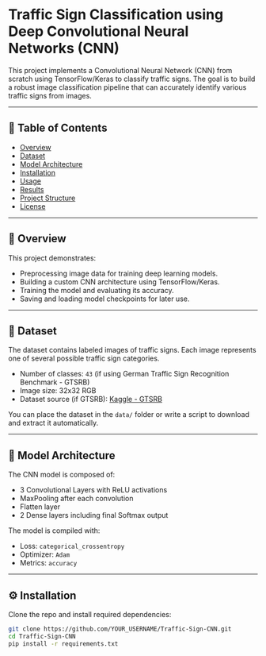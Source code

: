# Traffic Sign Classification using Deep Convolutional Neural Networks (CNN)

This project implements a Convolutional Neural Network (CNN) from scratch using TensorFlow/Keras to classify traffic signs. The goal is to build a robust image classification pipeline that can accurately identify various traffic signs from images.

---

## 📌 Table of Contents
- [Overview](#overview)
- [Dataset](#dataset)
- [Model Architecture](#model-architecture)
- [Installation](#installation)
- [Usage](#usage)
- [Results](#results)
- [Project Structure](#project-structure)
- [License](#license)

---

## 📖 Overview

This project demonstrates:
- Preprocessing image data for training deep learning models.
- Building a custom CNN architecture using TensorFlow/Keras.
- Training the model and evaluating its accuracy.
- Saving and loading model checkpoints for later use.

---

## 📂 Dataset

The dataset contains labeled images of traffic signs. Each image represents one of several possible traffic sign categories.

- Number of classes: `43` (if using German Traffic Sign Recognition Benchmark - GTSRB)
- Image size: 32x32 RGB
- Dataset source (if GTSRB): [Kaggle - GTSRB](https://www.kaggle.com/datasets/meowmeowmeowmeowmeow/gtsrb-german-traffic-sign)

You can place the dataset in the `data/` folder or write a script to download and extract it automatically.

---

## 🧠 Model Architecture

The CNN model is composed of:

- 3 Convolutional Layers with ReLU activations
- MaxPooling after each convolution
- Flatten layer
- 2 Dense layers including final Softmax output

The model is compiled with:
- Loss: `categorical_crossentropy`
- Optimizer: `Adam`
- Metrics: `accuracy`

---

## ⚙️ Installation

Clone the repo and install required dependencies:

```bash
git clone https://github.com/YOUR_USERNAME/Traffic-Sign-CNN.git
cd Traffic-Sign-CNN
pip install -r requirements.txt


